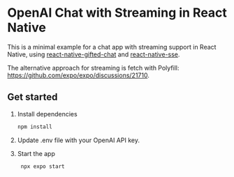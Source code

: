 # OpenAI Chat with Streaming in React Native

This is a minimal example for a chat app with streaming support in React Native, using [react-native-gifted-chat](https://github.com/FaridSafi/react-native-gifted-chat) and [react-native-sse](https://github.com/binaryminds/react-native-sse).

The alternative approach for streaming is fetch with Polyfill: https://github.com/expo/expo/discussions/21710.

## Get started

1. Install dependencies

   ```bash
   npm install
   ```
2. Update .env file with your OpenAI API key.
3. Start the app

   ```bash
    npx expo start
   ```
